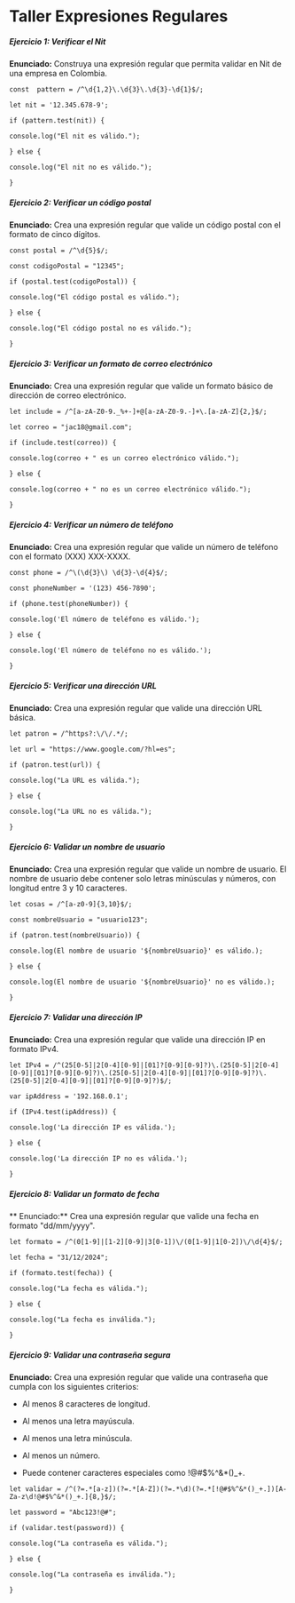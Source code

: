 # Taller Expresiones Regulares

##### **Ejercicio 1: Verificar el Nit**

**Enunciado:** Construya una expresión regular que permita validar en Nit de una empresa en Colombia.

`const  pattern = /^\d{1,2}\.\d{3}\.\d{3}-\d{1}$/;`

`let nit = '12.345.678-9';`

`if (pattern.test(nit)) {`

  `console.log("El nit es válido.");`

`} else {`

  `console.log("El nit no es válido.");`

`}`




##### **Ejercicio 2: Verificar un código postal**

**Enunciado:** Crea una expresión regular que valide un código postal con el formato de cinco dígitos.

`const postal = /^\d{5}$/;`

`const codigoPostal = "12345";`

`if (postal.test(codigoPostal)) {`

  `console.log("El código postal es válido.");`

`} else {`

  `console.log("El código postal no es válido.");`

`}`



##### **Ejercicio 3: Verificar un formato de correo electrónico**

**Enunciado:** Crea una expresión regular que valide un formato básico de dirección de correo electrónico.

`let include = /^[a-zA-Z0-9._%+-]+@[a-zA-Z0-9.-]+\.[a-zA-Z]{2,}$/;`

`let correo = "jac18@gmail.com";`

`if (include.test(correo)) {`

  `console.log(correo + " es un correo electrónico válido.");`

`} else {`

  `console.log(correo + " no es un correo electrónico válido.");`

`}`



##### **Ejercicio 4: Verificar un número de teléfono**

**Enunciado:** Crea una expresión regular que valide un número de teléfono con el formato (XXX) XXX-XXXX.

`const phone = /^\(\d{3}\) \d{3}-\d{4}$/;`

`const phoneNumber = '(123) 456-7890';`

`if (phone.test(phoneNumber)) {`

  `console.log('El número de teléfono es válido.');`

`} else {`

  `console.log('El número de teléfono no es válido.');`

`}`



##### **Ejercicio 5: Verificar una dirección URL**

**Enunciado:** Crea una expresión regular que valide una dirección URL básica.

`let patron = /^https?:\/\/.*/;`

`let url = "https://www.google.com/?hl=es";`



`if (patron.test(url)) {`

  `console.log("La URL es válida.");`

`} else {`

  `console.log("La URL no es válida.");`

`}`



##### **Ejercicio 6: Validar un nombre de usuario**

**Enunciado:** Crea una expresión regular que valide un nombre de usuario. El nombre de usuario debe contener solo letras minúsculas y números, con longitud entre 3 y 10 caracteres.

`let cosas = /^[a-z0-9]{3,10}$/;`

`const nombreUsuario = "usuario123";`

`if (patron.test(nombreUsuario)) {`

  `console.log(El nombre de usuario '${nombreUsuario}' es válido.);`

`} else {`

  `console.log(El nombre de usuario '${nombreUsuario}' no es válido.);`

`}`





##### **Ejercicio 7: Validar una dirección IP**

**Enunciado:** Crea una expresión regular que valide una dirección IP en formato IPv4.



`let IPv4 = /^(25[0-5]|2[0-4][0-9]|[01]?[0-9][0-9]?)\.(25[0-5]|2[0-4][0-9]|[01]?[0-9][0-9]?)\.(25[0-5]|2[0-4][0-9]|[01]?[0-9][0-9]?)\.(25[0-5]|2[0-4][0-9]|[01]?[0-9][0-9]?)$/;`

`var ipAddress = '192.168.0.1';`

`if (IPv4.test(ipAddress)) {`

  `console.log('La dirección IP es válida.');`

`} else {`

  `console.log('La dirección IP no es válida.');`

`}`



##### **Ejercicio 8: Validar un formato de fecha**

** Enunciado:** Crea una expresión regular que valide una fecha en formato "dd/mm/yyyy".



`let formato = /^(0[1-9]|[1-2][0-9]|3[0-1])\/(0[1-9]|1[0-2])\/\d{4}$/;`

`let fecha = "31/12/2024";`

`if (formato.test(fecha)) {`

  `console.log("La fecha es válida.");`

`} else {`

  `console.log("La fecha es inválida.");`

`}`



##### **Ejercicio 9: Validar una contraseña segura**

**Enunciado:** Crea una expresión regular que valide una contraseña que cumpla con los siguientes criterios:

- Al menos 8 caracteres de longitud.

- Al menos una letra mayúscula.

- Al menos una letra minúscula.

- Al menos un número.

- Puede contener caracteres especiales como !@#$%^&*()_+.

  

`let validar = /^(?=.*[a-z])(?=.*[A-Z])(?=.*\d)(?=.*[!@#$%^&*()_+.])[A-Za-z\d!@#$%^&*()_+.]{8,}$/;`

`let password = "Abc123!@#";`

`if (validar.test(password)) {`

  `console.log("La contraseña es válida.");`

`} else {`

  `console.log("La contraseña es inválida.");`

`}`